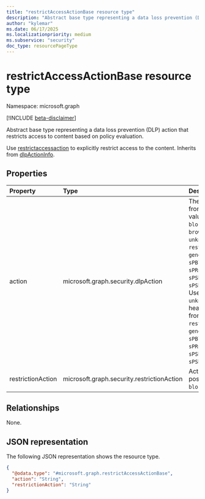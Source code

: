 ```yaml
---
title: "restrictAccessActionBase resource type"
description: "Abstract base type representing a data loss prevention (DLP) action that restricts access to content based on policy evaluation."
author: "kylemar"
ms.date: 06/17/2025
ms.localizationpriority: medium
ms.subservice: "security"
doc_type: resourcePageType
---
```


# restrictAccessActionBase resource type

Namespace: microsoft.graph

[!INCLUDE [beta-disclaimer](../../includes/beta-disclaimer.md)]

Abstract base type representing a data loss prevention (DLP) action that restricts access to content based on policy evaluation.

Use [restrictaccessaction](../resources/restrictaccessaction.md) to explicitly restrict access to the content. Inherits from [dlpActionInfo](../resources/dlpactioninfo.md).

## Properties

|Property|Type|Description|
|:---|:---|:---|
|action|microsoft.graph.security.dlpAction|The type of DLP action. Inherited from [dlpActionInfo](../resources/dlpactioninfo.md).The possible values are: `notifyUser`, `blockAccess`, `deviceRestriction`, `browserRestriction`, `unknownFutureValue`, `restrictAccess`, `generateAlert`, `generateIncidentReportAction`, `sPBlockAnonymousAccess`, `sPRuntimeAccessControl`, `sPSharingNotifyUser`, `sPSharingGenerateIncidentReport`. Use the `Prefer: include-unknown-enum-members` request header to get the following values from this [evolvable enum](/graph/best-practices-concept#handling-future-members-in-evolvable-enumerations): `restrictAccess` , `generateAlert` , `generateIncidentReportAction` , `sPBlockAnonymousAccess` , `sPRuntimeAccessControl` , `sPSharingNotifyUser` , `sPSharingGenerateIncidentReport`.|
|restrictionAction|microsoft.graph.security.restrictionAction|Action for the app to take. The possible values are: `warn`, `audit`, `block`.|

## Relationships

None.

## JSON representation

The following JSON representation shows the resource type.
<!-- {
  "blockType": "resource",
  "@odata.type": "microsoft.graph.restrictAccessActionBase"
}
-->
``` json
{
  "@odata.type": "#microsoft.graph.restrictAccessActionBase",
  "action": "String",
  "restrictionAction": "String"
}
```
